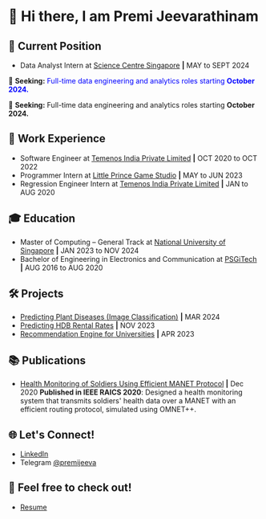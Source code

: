 # 👋 Hi there, I am Premi Jeevarathinam

## 🌟 Current Position
- Data Analyst Intern at [Science Centre Singapore](https://www.science.edu.sg/) **|** MAY to SEPT 2024

🚀 **Seeking:** <span style="color:blue">Full-time data engineering and analytics roles starting **October 2024.**</span>

🚀 **Seeking:** Full-time data engineering and analytics roles starting **October 2024.**

## 💼 Work Experience
- Software Engineer at [Temenos India Private Limited](https://www.temenos.com/) **|** OCT 2020 to OCT 2022
- Programmer Intern at [Little Prince Game Studio](https://littleprincestudio.com/) **|** MAY to JUN 2023
- Regression Engineer Intern at [Temenos India Private Limited](https://www.temenos.com/) **|** JAN to AUG 2020 

## 🎓 Education
- Master of Computing – General Track  at [National University of Singapore](https://nus.edu.sg/) **|** JAN 2023 to NOV 2024
- Bachelor of Engineering in Electronics and Communication at [PSGiTech](https://psgitech.ac.in/) **|** AUG 2016 to AUG 2020

## 🛠️ Projects
- [Predicting Plant Diseases (Image Classification)](https://github.com/jpremijeev/IS5126-Hands-on-With-Applied-Analytics) **|** MAR 2024
- [Predicting HDB Rental Rates](https://github.com/jpremijeev/CS5228-Knowledge-Discrovery-and-Data-Mining) **|** NOV 2023
- [Recommendation Engine for Universities](https://github.com/jpremijeev/IT5006-Fundamentals-of-Data-Analytics) **|** APR 2023

## 📚 Publications
- [Health Monitoring of Soldiers Using Efficient MANET Protocol](https://ieeexplore.ieee.org/document/9332510/) **|** Dec 2020
**Published in IEEE RAICS 2020**: Designed a health monitoring system that transmits soldiers' health data over a MANET with an efficient routing protocol, simulated using OMNET++.

## 🌐 Let's Connect!
- [LinkedIn](https://www.linkedin.com/in/premi-j/)
- Telegram [@premijeeva](https://t.me/premijeeva)

## 🌟 Feel free to check out!
- [Resume](https://github.com/jpremijeev/jpremijeev/blob/main/Premi%20Jeevarathinam.pdf)
